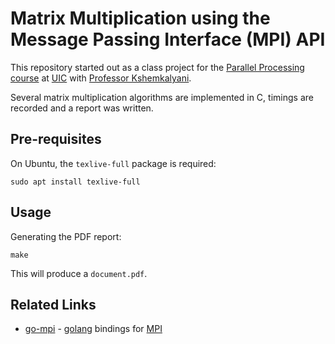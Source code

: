 # Matrix Multiplication using the Message Passing Interface (MPI) API

This repository started out as a class project for the [Parallel Processing course](https://www.cs.uic.edu/~ajayk/c566/c566fa12.html) at [UIC](https://www.cs.uic.edu/) with [Professor Kshemkalyani](https://www.cs.uic.edu/~ajayk/).

Several matrix multiplication algorithms are implemented in C, timings are recorded and a report was written.

## Pre-requisites

On Ubuntu, the `texlive-full` package is required:

    sudo apt install texlive-full

## Usage

Generating the PDF report:

    make

This will produce a `document.pdf`.

## Related Links
* [go-mpi](https://github.com/JohannWeging/go-mpi) - [golang](https://golang.org/) bindings for [MPI](http://mpi-forum.org/)
